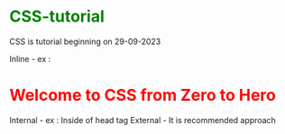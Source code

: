 # CSS-tutorial
CSS is tutorial beginning on 29-09-2023

Inline - ex : <h1 style="color: red;">Welcome to CSS from Zero to Hero</h1>
Internal - ex : Inside of head tag
        <style>
        h1{
            color: green;
        }
    </style>
External - It is recommended approach
